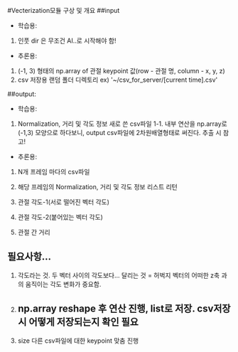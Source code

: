 #Vecterization모듈 구상 및 개요
##input
* 학습용:
1. 인풋 dir 은 무조건 AI..로 시작해야 함!
* 추론용: 
1. (-1, 3) 형태의 np.array of 관절 keypoint 값(row - 관절 명, column - x, y, z)
2. csv 저장용 랜덤 폴더 디렉토리 ex) '~/csv_for_server/[current time].csv'

##output:
* 학습용:
1. Normalization, 거리 및 각도 정보 새로 쓴 csv파일
1-1. 내부 연산을 np.array로 (-1,3) 모양으로 하다보니, output csv파일에 2차원배열형태로 써진다. 추출 시 참고!
* 추론용:
1. N개 프레임 마다의 csv파일
2. 해당 프레임의 Normalization, 거리 및 각도 정보 리스트 리턴

1. 관절 각도-1(서로 떨어진 벡터 각도)
2. 관절 각도-2(붙어있는 벡터 각도)
3. 관절 간 거리


## 필요사항...
1. 각도라는 것. 두 벡터 사이의 각도보다... 달리는 것 = 허벅지 벡터의 어떠한 z축 과의 움직이는 각도 변화가 중요함.
2. ## np.array reshape 후 연산 진행, list로 저장. csv저장 시 어떻게 저장되는지 확인 필요
3. size 다른 csv파일에 대한 keypoint 맞춤 진행
